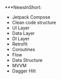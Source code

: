 ***NewsInShort: 
- Jetpack Compose
- Clean code structure
- UI Layer
- Data Layer
- DI Layer
- Retrofit
- Coroutines
- Flow
- Data Structure
- MVVM
- Dagger Hilt
